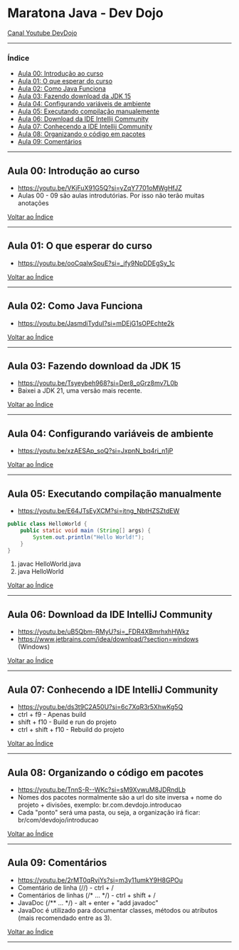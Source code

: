 # Maratona Java - Dev Dojo

[Canal Youtube DevDojo](https://youtube.com/playlist?list=PL62G310vn6nFIsOCC0H-C2infYgwm8SWW&si=R9KaZtRUnvXUU9Df)

---

### <a name="indice">Índice</a>

- [Aula 00: Introdução ao curso](#parte0)
- [Aula 01: O que esperar do curso](#parte1)
- [Aula 02: Como Java Funciona](#parte2)
- [Aula 03: Fazendo download da JDK 15](#parte3)
- [Aula 04: Configurando variáveis de ambiente](#parte4)
- [Aula 05: Executando compilação manualemente](#parte5)
- [Aula 06: Download da IDE Intellij Community](#parte6)
- [Aula 07: Conhecendo a IDE Intellij Community](#parte7)
- [Aula 08: Organizando o código em pacotes](#parte8)
- [Aula 09: Comentários](#parte9)

---

## <a name="parte0">Aula 00: Introdução ao curso</a>

- https://youtu.be/VKjFuX91G5Q?si=yZqY7701oMWgHfJZ
- Aulas 00 - 09 são aulas introdutórias. Por isso não terão muitas anotações

[Voltar ao Índice](#indice)

---

## <a name="parte1">Aula 01: O que esperar do curso</a>

- https://youtu.be/ooCqalwSpuE?si=_ify9NpDDEgSy_1c

[Voltar ao Índice](#indice)

---

## <a name="parte2">Aula 02: Como Java Funciona</a>

- https://youtu.be/JasmdiTyduI?si=mDEjG1sOPEchte2k

[Voltar ao Índice](#indice)

---

## <a name="parte3">Aula 03: Fazendo download da JDK 15</a>

- https://youtu.be/Tsyeybeh968?si=Der8_oGrz8mv7L0b
- Baixei a JDK 21, uma versão mais recente.

[Voltar ao Índice](#indice)

---

## <a name="parte4">Aula 04: Configurando variáveis de ambiente</a>

- https://youtu.be/xzAESAp_soQ?si=JxpnN_bq4ri_n1jP

[Voltar ao Índice](#indice)

---

## <a name="parte5">Aula 05: Executando compilação manualmente</a>

- https://youtu.be/E64JTsEyXCM?si=itng_NbtHZSZtdEW
```java
public class HelloWorld {
    public static void main (String[] args) {
        System.out.println("Hello World!");
    } 
}
```
1. javac HelloWorld.java
2. java HelloWorld

[Voltar ao Índice](#indice)

---

## <a name="parte6">Aula 06: Download da IDE IntelliJ Community</a>

- https://youtu.be/uB5Qbm-RMyU?si=_FDR4XBmrhxhHWkz
- https://www.jetbrains.com/idea/download/?section=windows (Windows)

[Voltar ao Índice](#indice)

---

## <a name="parte7">Aula 07: Conhecendo a IDE IntelliJ Community</a>

- https://youtu.be/ds3t9C2A50U?si=6c7XqR3r5XhwKg5Q
- ctrl + f9 - Apenas build
- shift + f10 - Build e run do projeto
- ctrl + shift + f10 - Rebuild do projeto

[Voltar ao Índice](#indice)

---

## <a name="parte8">Aula 08: Organizando o código em pacotes</a>

- https://youtu.be/TnnS-R--WKc?si=sM9XvwuM8JDRndLb
- Nomes dos pacotes normalmente são a url do site inversa + nome do projeto + divisões, exemplo: br.com.devdojo.introducao
- Cada "ponto" será uma pasta, ou seja, a organização irá ficar: br/com/devdojo/introducao


[Voltar ao Índice](#indice)

---

## <a name="parte9">Aula 09: Comentários</a>

- https://youtu.be/2rMT0qRyiYs?si=m3y11umkY9H8GPOu
- Comentário de linha (//) - ctrl + /
- Comentários de linhas (/* ... */) - ctrl + shift + /
- JavaDoc (/** ... */) - alt + enter + "add javadoc"
- JavaDoc é utilizado para documentar classes, métodos ou atributos (mais recomendado entre as 3).

[Voltar ao Índice](#indice)

---